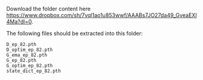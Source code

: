 Download the folder content here https://www.dropbox.com/sh/7vql1ao1u853wwf/AAABs7JO27da49_GveaEXl4Ma?dl=0. 

The following files should be extracted into this folder:
```
D_ep_82.pth
D_optim_ep_82.pth
G_ema_ep_82.pth
G_ep_82.pth
G_optim_ep_82.pth
state_dict_ep_82.pth
```

